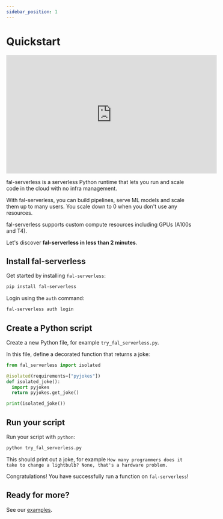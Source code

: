 ```yaml
---
sidebar_position: 1
---
```


# Quickstart

<iframe width="560" height="315" src="https://www.youtube.com/embed/ibUdyhOMqdw" title="YouTube video player" frameborder="0" allow="accelerometer; autoplay; clipboard-write; encrypted-media; gyroscope; picture-in-picture; web-share" allowfullscreen></iframe>

fal-serverless is a serverless Python runtime that lets you run and scale code in the cloud with no infra management.

With fal-serverless, you can build pipelines, serve ML models and scale them up to many users. You scale down to 0 when you don't use any resources.

fal-serverless supports custom compute resources including GPUs (A100s and T4).

Let's discover **fal-serverless in less than 2 minutes**.

## Install fal-serverless

Get started by installing `fal-serverless`:

```bash
pip install fal-serverless
```

Login using the `auth` command:

```bash
fal-serverless auth login
```

## Create a Python script

Create a new Python file, for example `try_fal_serverless.py`.

In this file, define a decorated function that returns a joke:

```python
from fal_serverless import isolated

@isolated(requirements=["pyjokes"])
def isolated_joke():
  import pyjokes
  return pyjokes.get_joke()

print(isolated_joke())
```

## Run your script

Run your script with `python`:

```bash
python try_fal_serverless.py
```

This should print out a joke, for example `How many programmers does it take to change a lightbulb? None, that's a hardware problem.`

Congratulations! You have successfully run a function on `fal-serverless`!

## Ready for more?

See our [examples](/category/examples).
